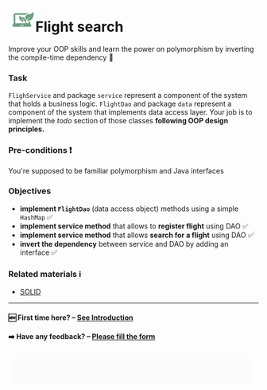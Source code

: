 # <img src="https://raw.githubusercontent.com/bobocode-projects/resources/master/image/logo_transparent_background.png" height=50/>Flight search
Improve your OOP skills and learn the power on polymorphism by inverting the compile-time dependency 💪

### Task
`FlighService` and package `service` represent a component of the system that holds a business logic. `FlightDao` 
and package `data` represent a component of the system that implements data access layer. Your job is to implement 
the *todo* section of those classes **following OOP design principles.**
 
### Pre-conditions ❗️
You're supposed to be familiar polymorphism and Java interfaces

### Objectives
* **implement `FlightDao`** (data access object) methods using a simple `HashMap` ✅
* **implement service method** that allows to **register flight** using DAO ✅
* **implement service method** that allows **search for a flight** using DAO ✅
* **invert the dependency** between service and DAO by adding an interface ✅

### Related materials ℹ️
 * [SOLID](https://en.wikipedia.org/wiki/SOLID)

---

#### 🆕 First time here? – [See Introduction](https://github.com/bobocode-projects/java-fundamentals-course/tree/main/0-0-intro#introduction)
#### ➡️ Have any feedback? – [Please fill the form ](https://forms.gle/8YUNC2YctwDi7qwP7)

##
<div align="center"><img src="https://raw.githubusercontent.com/bobocode-projects/resources/master/animation/GitHub%20Star_3.gif" height=50/></div>